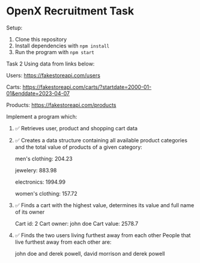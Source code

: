 # OpenX Recruitment Task

Setup:
1.  Clone this repository
2.  Install dependencies with `npm install`
3.  Run the program with `npm start`

Task 2
Using data from links below:

Users: https://fakestoreapi.com/users

Carts: https://fakestoreapi.com/carts/?startdate=2000-01-01&enddate=2023-04-07

Products: https://fakestoreapi.com/products

Implement a program which:
1. ✅ Retrieves user, product and shopping cart data
2. ✅ Creates a data structure containing all available product categories and the total value of
   products of a given category:

   men's clothing: 204.23

   jewelery: 883.98

   electronics: 1994.99

   women's clothing: 157.72

3. ✅ Finds a cart with the highest value, determines its value and full name of its owner

   Cart id: 2
   Cart owner: john doe
   Cart value: 2578.7
4. ✅ Finds the two users living furthest away from each other
   People that live furthest away from each other are:

   john doe and derek powell, 
   david morrison and derek powell